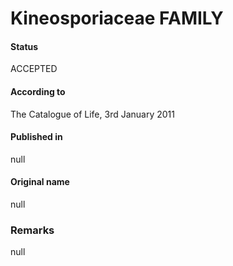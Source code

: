 # Kineosporiaceae FAMILY

#### Status
ACCEPTED

#### According to
The Catalogue of Life, 3rd January 2011

#### Published in
null

#### Original name
null

### Remarks
null